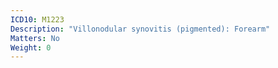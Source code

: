 ```yaml
---
ICD10: M1223
Description: "Villonodular synovitis (pigmented): Forearm"
Matters: No
Weight: 0
---
```

